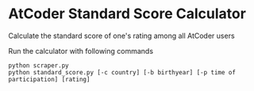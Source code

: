 # AtCoder Standard Score Calculator
Calculate the standard score of one's rating among all AtCoder users

Run the calculator with following commands
```
python scraper.py
python standard_score.py [-c country] [-b birthyear] [-p time of participation] [rating]
```
